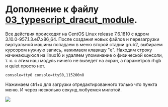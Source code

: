 # Дополнение к файлу [03_typescript_dracut_module](03_typescript_dracut_module).

Все действия происходят на CentOS Linux release 7.6.1810 с ядром 3.10.0-957.1.3.el7.x86_64.
После создания новых файлов и перезагрузки виртуальной машины попадаем в меню второй стадии grub2, выбираем курсором нужную запись, нажимаем клавишу "e".
Находим строку начинающуюся на linux16 и удаляем упоминание о физической консоли, т. к. с этим наш модуль ничего не выведет на экран, а параметров rhgb и quiet  просто нет.

    console=tty0 console=ttyS0,115200n8

Нажимаем ctrl+x для загрузки отредактированного только что пункта меню. И через несколько секунд любуемся милотой.

![](https://github.com/timlok/otus-linux/blob/master/homework/07_bootloader/03.%20%D0%B4%D0%BE%D0%B1%D0%B0%D0%B2%D0%BB%D0%B5%D0%BD%D0%B8%D0%B5%20%D0%BC%D0%BE%D0%B4%D1%83%D0%BB%D1%8F%20dracut/Screenshot_20190303_114618.png)
